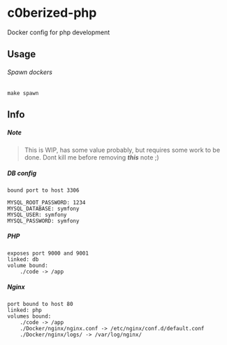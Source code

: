 # c0berized-php
Docker config for php development

## Usage

###### Spawn dockers
```
make spawn
```


## Info

##### Note
> This is WIP, has some value probably, but requires some work to be done. Dont kill me before removing ***this*** note ;)
##### DB config
```
bound port to host 3306

MYSQL_ROOT_PASSWORD: 1234
MYSQL_DATABASE: symfony
MYSQL_USER: symfony
MYSQL_PASSWORD: symfony
```

##### PHP 
```
exposes port 9000 and 9001
linked: db
volume bound: 
    ./code -> /app
```

##### Nginx
```
port bound to host 80
linked: php
volumes bound:
    ./code -> /app
    ./Docker/nginx/nginx.conf -> /etc/nginx/conf.d/default.conf
    ./Docker/nginx/logs/ -> /var/log/nginx/
```
